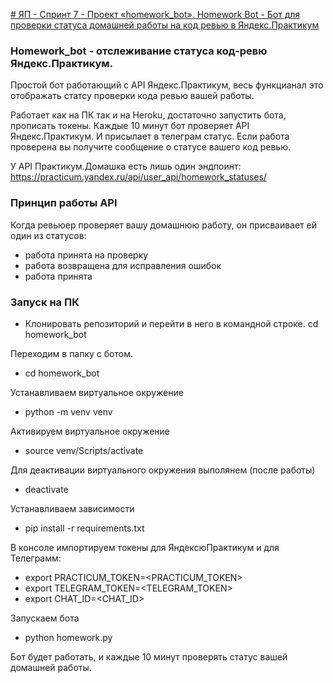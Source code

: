 [# ЯП - Спринт 7 - Проект «homework_bot». Homework Bot - Бот для проверки статуса домашней работы на код ревью в Яндекс.Практикум](https://github.com/Mane26/api_final_yatube.git)

### Homework_bot - отслеживание статуса код-ревю Яндекс.Практикум.

Простой бот работающий с API Яндекс.Практикум, весь функцианал это отображать статсу проверки кода ревью вашей работы.

Работает как на ПК так и на Heroku, достаточно запустить бота, прописать токены. Каждые 10 минут бот проверяет API Яндекс.Практикум. И присылает в телеграм статус. Если работа проверена вы получите сообщение о статусе вашего код ревью.

У API Практикум.Домашка есть лишь один эндпоинт:
https://practicum.yandex.ru/api/user_api/homework_statuses/

### Принцип работы API

Когда ревьюер проверяет вашу домашнюю работу, он присваивает ей один из статусов:

- работа принята на проверку
- работа возвращена для исправления ошибок
- работа принята

### Запуск на ПК

- Клонировать репозиторий и перейти в него в командной строке.
cd homework_bot


Переходим в папку с ботом.

- cd homework_bot

Устанавливаем виртуальное окружение
- python -m venv venv

Активируем виртуальное окружение
- source venv/Scripts/activate

Для деактивации виртуального окружения выполянем (после работы)
- deactivate

Устанавливаем зависимости
- pip install -r requirements.txt

В консоле импортируем токены для ЯндексюПрактикум и для Телеграмм:
- export PRACTICUM_TOKEN=<PRACTICUM_TOKEN>
- export TELEGRAM_TOKEN=<TELEGRAM_TOKEN>
- export CHAT_ID=<CHAT_ID>

Запускаем бота
- python homework.py

Бот будет работать, и каждые 10 минут проверять статус вашей домашней работы.
